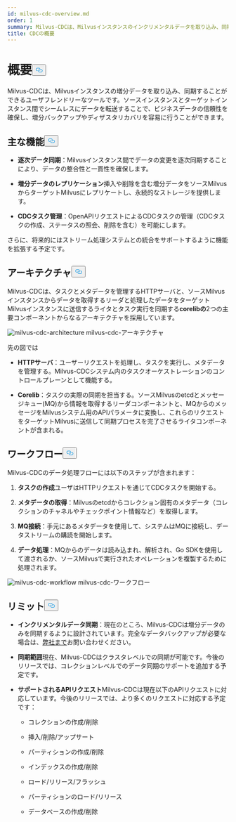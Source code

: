 ```yaml
---
id: milvus-cdc-overview.md
order: 1
summary: Milvus-CDCは、Milvusインスタンスのインクリメンタルデータを取り込み、同期することができるユーザーフレンドリーなツールです。
title: CDCの概要
---
```

<h1 id="Overview" class="common-anchor-header">概要<button data-href="#Overview" class="anchor-icon" translate="no">
      <svg translate="no"
        aria-hidden="true"
        focusable="false"
        height="20"
        version="1.1"
        viewBox="0 0 16 16"
        width="16"
      >
        <path
          fill="#0092E4"
          fill-rule="evenodd"
          d="M4 9h1v1H4c-1.5 0-3-1.69-3-3.5S2.55 3 4 3h4c1.45 0 3 1.69 3 3.5 0 1.41-.91 2.72-2 3.25V8.59c.58-.45 1-1.27 1-2.09C10 5.22 8.98 4 8 4H4c-.98 0-2 1.22-2 2.5S3 9 4 9zm9-3h-1v1h1c1 0 2 1.22 2 2.5S13.98 12 13 12H9c-.98 0-2-1.22-2-2.5 0-.83.42-1.64 1-2.09V6.25c-1.09.53-2 1.84-2 3.25C6 11.31 7.55 13 9 13h4c1.45 0 3-1.69 3-3.5S14.5 6 13 6z"
        ></path>
      </svg>
    </button></h1><p>Milvus-CDCは、Milvusインスタンスの増分データを取り込み、同期することができるユーザフレンドリーなツールです。ソースインスタンスとターゲットインスタンス間でシームレスにデータを転送することで、ビジネスデータの信頼性を確保し、増分バックアップやディザスタリカバリを容易に行うことができます。</p>
<h2 id="Key-capabilities" class="common-anchor-header">主な機能<button data-href="#Key-capabilities" class="anchor-icon" translate="no">
      <svg translate="no"
        aria-hidden="true"
        focusable="false"
        height="20"
        version="1.1"
        viewBox="0 0 16 16"
        width="16"
      >
        <path
          fill="#0092E4"
          fill-rule="evenodd"
          d="M4 9h1v1H4c-1.5 0-3-1.69-3-3.5S2.55 3 4 3h4c1.45 0 3 1.69 3 3.5 0 1.41-.91 2.72-2 3.25V8.59c.58-.45 1-1.27 1-2.09C10 5.22 8.98 4 8 4H4c-.98 0-2 1.22-2 2.5S3 9 4 9zm9-3h-1v1h1c1 0 2 1.22 2 2.5S13.98 12 13 12H9c-.98 0-2-1.22-2-2.5 0-.83.42-1.64 1-2.09V6.25c-1.09.53-2 1.84-2 3.25C6 11.31 7.55 13 9 13h4c1.45 0 3-1.69 3-3.5S14.5 6 13 6z"
        ></path>
      </svg>
    </button></h2><ul>
<li><p><strong>逐次データ同期</strong>：Milvusインスタンス間でデータの変更を逐次同期することにより、データの整合性と一貫性を確保します。</p></li>
<li><p><strong>増分データのレプリケーション</strong>挿入や削除を含む増分データをソースMilvusからターゲットMilvusにレプリケートし、永続的なストレージを提供します。</p></li>
<li><p><strong>CDCタスク管理</strong>：OpenAPIリクエストによるCDCタスクの管理（CDCタスクの作成、ステータスの照会、削除を含む）を可能にします。</p></li>
</ul>
<p>さらに、将来的にはストリーム処理システムとの統合をサポートするように機能を拡張する予定です。</p>
<h2 id="Architecture" class="common-anchor-header">アーキテクチャ<button data-href="#Architecture" class="anchor-icon" translate="no">
      <svg translate="no"
        aria-hidden="true"
        focusable="false"
        height="20"
        version="1.1"
        viewBox="0 0 16 16"
        width="16"
      >
        <path
          fill="#0092E4"
          fill-rule="evenodd"
          d="M4 9h1v1H4c-1.5 0-3-1.69-3-3.5S2.55 3 4 3h4c1.45 0 3 1.69 3 3.5 0 1.41-.91 2.72-2 3.25V8.59c.58-.45 1-1.27 1-2.09C10 5.22 8.98 4 8 4H4c-.98 0-2 1.22-2 2.5S3 9 4 9zm9-3h-1v1h1c1 0 2 1.22 2 2.5S13.98 12 13 12H9c-.98 0-2-1.22-2-2.5 0-.83.42-1.64 1-2.09V6.25c-1.09.53-2 1.84-2 3.25C6 11.31 7.55 13 9 13h4c1.45 0 3-1.69 3-3.5S14.5 6 13 6z"
        ></path>
      </svg>
    </button></h2><p>Milvus-CDCは、タスクとメタデータを管理するHTTPサーバと、ソースMilvusインスタンスからデータを取得するリーダと処理したデータをターゲットMilvusインスタンスに送信するライタとタスク実行を同期する<strong>corelibの</strong>2つの主要コンポーネントからなるアーキテクチャを採用しています。</p>
<p>
  
   <span class="img-wrapper"> <img translate="no" src="/docs/v2.6.x/assets/milvus-cdc-architecture.png" alt="milvus-cdc-architecture" class="doc-image" id="milvus-cdc-architecture" />
   </span> <span class="img-wrapper"> <span>milvus-cdc-アーキテクチャ</span> </span></p>
<p>先の図では</p>
<ul>
<li><p><strong>HTTPサーバ</strong>：ユーザーリクエストを処理し、タスクを実行し、メタデータを管理する。Milvus-CDCシステム内のタスクオーケストレーションのコントロールプレーンとして機能する。</p></li>
<li><p><strong>Corelib</strong>：タスクの実際の同期を担当する。ソースMilvusのetcdとメッセージキュー(MQ)から情報を取得するリーダコンポーネントと、MQからのメッセージをMilvusシステム用のAPIパラメータに変換し、これらのリクエストをターゲットMilvusに送信して同期プロセスを完了させるライタコンポーネントが含まれる。</p></li>
</ul>
<h2 id="Workflow" class="common-anchor-header">ワークフロー<button data-href="#Workflow" class="anchor-icon" translate="no">
      <svg translate="no"
        aria-hidden="true"
        focusable="false"
        height="20"
        version="1.1"
        viewBox="0 0 16 16"
        width="16"
      >
        <path
          fill="#0092E4"
          fill-rule="evenodd"
          d="M4 9h1v1H4c-1.5 0-3-1.69-3-3.5S2.55 3 4 3h4c1.45 0 3 1.69 3 3.5 0 1.41-.91 2.72-2 3.25V8.59c.58-.45 1-1.27 1-2.09C10 5.22 8.98 4 8 4H4c-.98 0-2 1.22-2 2.5S3 9 4 9zm9-3h-1v1h1c1 0 2 1.22 2 2.5S13.98 12 13 12H9c-.98 0-2-1.22-2-2.5 0-.83.42-1.64 1-2.09V6.25c-1.09.53-2 1.84-2 3.25C6 11.31 7.55 13 9 13h4c1.45 0 3-1.69 3-3.5S14.5 6 13 6z"
        ></path>
      </svg>
    </button></h2><p>Milvus-CDCのデータ処理フローには以下のステップが含まれます：</p>
<ol>
<li><p><strong>タスクの作成</strong>ユーザはHTTPリクエストを通じてCDCタスクを開始する。</p></li>
<li><p><strong>メタデータの取得</strong>：Milvusのetcdからコレクション固有のメタデータ（コレクションのチャネルやチェックポイント情報など）を取得します。</p></li>
<li><p><strong>MQ接続</strong>：手元にあるメタデータを使用して、システムはMQに接続し、データストリームの購読を開始します。</p></li>
<li><p><strong>データ処理</strong>：MQからのデータは読み込まれ、解析され、Go SDKを使用して渡されるか、ソースMilvusで実行されたオペレーションを複製するために処理されます。</p></li>
</ol>
<p>
  
   <span class="img-wrapper"> <img translate="no" src="/docs/v2.6.x/assets/milvus-cdc-workflow.png" alt="milvus-cdc-workflow" class="doc-image" id="milvus-cdc-workflow" />
   </span> <span class="img-wrapper"> <span>milvus-cdc-ワークフロー</span> </span></p>
<h2 id="Limits" class="common-anchor-header">リミット<button data-href="#Limits" class="anchor-icon" translate="no">
      <svg translate="no"
        aria-hidden="true"
        focusable="false"
        height="20"
        version="1.1"
        viewBox="0 0 16 16"
        width="16"
      >
        <path
          fill="#0092E4"
          fill-rule="evenodd"
          d="M4 9h1v1H4c-1.5 0-3-1.69-3-3.5S2.55 3 4 3h4c1.45 0 3 1.69 3 3.5 0 1.41-.91 2.72-2 3.25V8.59c.58-.45 1-1.27 1-2.09C10 5.22 8.98 4 8 4H4c-.98 0-2 1.22-2 2.5S3 9 4 9zm9-3h-1v1h1c1 0 2 1.22 2 2.5S13.98 12 13 12H9c-.98 0-2-1.22-2-2.5 0-.83.42-1.64 1-2.09V6.25c-1.09.53-2 1.84-2 3.25C6 11.31 7.55 13 9 13h4c1.45 0 3-1.69 3-3.5S14.5 6 13 6z"
        ></path>
      </svg>
    </button></h2><ul>
<li><p><strong>インクリメンタルデータ同期</strong>：現在のところ、Milvus-CDCは増分データのみを同期するように設計されています。完全なデータバックアップが必要な場合は、<a href="https://milvus.io/community">弊社まで</a>お問い合わせください。</p></li>
<li><p><strong>同期範囲</strong>現在、Milvus-CDCはクラスタレベルでの同期が可能です。今後のリリースでは、コレクションレベルでのデータ同期のサポートを追加する予定です。</p></li>
<li><p><strong>サポートされるAPIリクエスト</strong>Milvus-CDCは現在以下のAPIリクエストに対応しています。今後のリリースでは、より多くのリクエストに対応する予定です：</p>
<ul>
<li><p>コレクションの作成/削除</p></li>
<li><p>挿入/削除/アップサート</p></li>
<li><p>パーティションの作成/削除</p></li>
<li><p>インデックスの作成/削除</p></li>
<li><p>ロード/リリース/フラッシュ</p></li>
<li><p>パーティションのロード/リリース</p></li>
<li><p>データベースの作成/削除</p></li>
</ul></li>
</ul>
